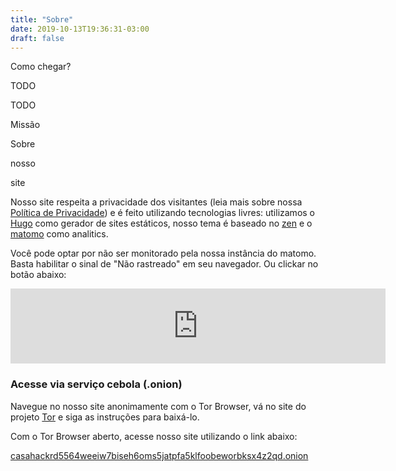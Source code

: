```yaml
---
title: "Sobre"
date: 2019-10-13T19:36:31-03:00
draft: false
---
```


<!-- Como chegar -->
<div class="layout_arrive">

<p class="title">Como chegar?</p>

TODO

</div>
<!-- //Como chegar -->

<!-- Missão -->
<div class="layout_mission">

TODO

<p class="title">Missão</p>

</div>
<!-- //Missão -->

<!-- Sobre -->
<div class="layout_about">

<div class="box-title">
    <p class="title">Sobre</p>
    <p class="title">nosso</p>
    <p class="title">site</p>
</div>

<div class="text-about">

Nosso site respeita a privacidade dos visitantes (leia mais sobre nossa [Política de Privacidade](/transparencia/politica-de-privacidade)) e é feito utilizando tecnologias livres: utilizamos o [Hugo](https://gohugo.io/) como gerador de sites estáticos, nosso tema é baseado no [zen](https://github.com/frjo/hugo-theme-zen) e o [matomo](https://matomo.org/) como analitics.

Você pode optar por não ser monitorado pela nossa instância do matomo. Basta habilitar o sinal de "Não rastreado" em seu navegador. Ou clickar no botão abaixo:

<iframe width="600" height="120" style="border: 0;" src="https://stats.casahacker.duckdns.org/index.php?module=CoreAdminHome&action=optOut&language=pt-br"></iframe>

### Acesse via serviço cebola (.onion)

Navegue no nosso site anonimamente com o Tor Browser, vá no site do projeto [Tor](https://www.torproject.org/pt-BR/) e siga as instruções para baixá-lo.

Com o Tor Browser aberto, acesse nosso site utilizando o link abaixo:

[casahackrd5564weeiw7biseh6oms5jatpfa5klfoobeworbksx4z2qd.onion](http://casahackrd5564weeiw7biseh6oms5jatpfa5klfoobeworbksx4z2qd.onion)

</div>

</div>
<!-- //Sobre -->